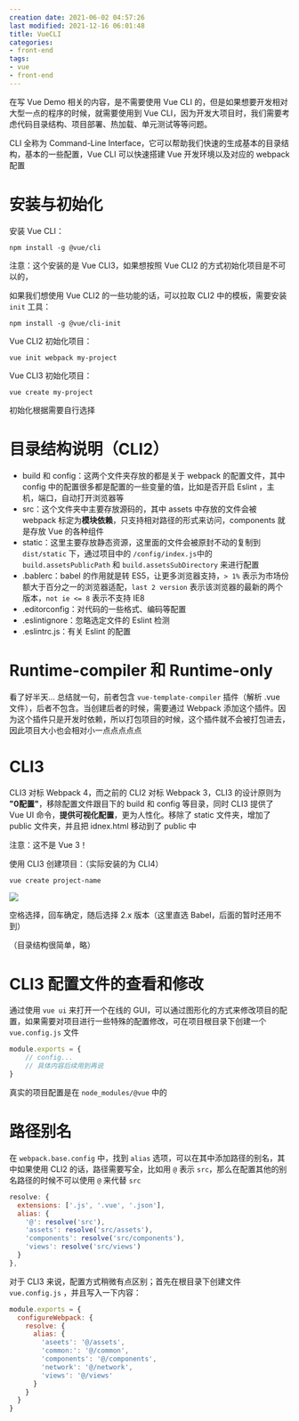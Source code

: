 ```yaml
---
creation date: 2021-06-02 04:57:26
last modified: 2021-12-16 06:01:48
title: VueCLI
categories:
- front-end
tags:
- vue
- front-end
---
```

在写 Vue Demo 相关的内容，是不需要使用 Vue CLI 的，但是如果想要开发相对大型一点的程序的时候，就需要使用到 Vue CLI，因为开发大项目时，我们需要考虑代码目录结构、项目部署、热加载、单元测试等等问题。

CLI 全称为 Command-Line Interface，它可以帮助我们快速的生成基本的目录结构，基本的一些配置，Vue CLI 可以快速搭建 Vue 开发环境以及对应的 webpack 配置

# 安装与初始化

安装 Vue CLI：

```
npm install -g @vue/cli
```

注意：这个安装的是 Vue CLI3，如果想按照 Vue CLI2 的方式初始化项目是不可以的，

如果我们想使用 Vue CLI2 的一些功能的话，可以拉取 CLI2 中的模板，需要安装 `init` 工具：

```
npm install -g @vue/cli-init
```

Vue CLI2 初始化项目：

```
vue init webpack my-project
```

Vue CLI3 初始化项目：

```
vue create my-project
```

初始化根据需要自行选择

# 目录结构说明（CLI2）

- build 和 config：这两个文件夹存放的都是关于 webpack 的配置文件，其中 config 中的配置很多都是配置的一些变量的值，比如是否开启 Eslint ，主机，端口，自动打开浏览器等
- src：这个文件夹中主要存放源码的，其中 assets 中存放的文件会被 webpack 标定为**模块依赖**，只支持相对路径的形式来访问，components 就是存放 Vue 的各种组件
- static：这里主要存放静态资源，这里面的文件会被原封不动的复制到 `dist/static` 下，通过项目中的 `/config/index.js`中的 `build.assetsPublicPath` 和 `build.assetsSubDirectory` 来进行配置
- .bablerc：babel 的作用就是转 ES5，让更多浏览器支持，`> 1%` 表示为市场份额大于百分之一的浏览器适配，`last 2 version` 表示该浏览器的最新的两个版本，`not ie <= 8` 表示不支持 IE8
- .editorconfig：对代码的一些格式、编码等配置
- .eslintignore：忽略选定文件的 Eslint 检测
- .eslintrc.js：有关 Eslint 的配置

# Runtime-compiler 和 Runtime-only

看了好半天... 总结就一句，前者包含 `vue-template-compiler` 插件（解析 .vue 文件），后者不包含。当创建后者的时候，需要通过 Webpack 添加这个插件。因为这个插件只是开发时依赖，所以打包项目的时候，这个插件就不会被打包进去，因此项目大小也会相对小一点点点点点

# CLI3

CLI3 对标 Webpack 4，而之前的 CLI2 对标 Webpack 3，CLI3 的设计原则为 **"0配置"**，移除配置文件跟目下的 build 和 config 等目录，同时 CLI3 提供了 Vue UI 命令，**提供可视化配置**，更为人性化。移除了 static 文件夹，增加了 public 文件夹，并且把 idnex.html 移动到了 public 中

注意：这不是 Vue 3！

使用 CLI3 创建项目：（实际安装的为 CLI4）

```
vue create project-name
```

![](https://images-1259064069.cos.ap-guangzhou.myqcloud.com/images/20210614044934.png)

空格选择，回车确定，随后选择 2.x 版本（这里直选 Babel，后面的暂时还用不到）

（目录结构很简单，略）

# CLI3 配置文件的查看和修改

通过使用 `vue ui` 来打开一个在线的 GUI，可以通过图形化的方式来修改项目的配置，如果需要对项目进行一些特殊的配置修改，可在项目根目录下创建一个 `vue.config.js` 文件

```javascript
module.exports = {
    // config...
    // 具体内容后续用到再说
}
```

真实的项目配置是在 `node_modules/@vue` 中的

# 路径别名

在 `webpack.base.config` 中，找到 `alias` 选项，可以在其中添加路径的别名，其中如果使用 CLI2 的话，路径需要写全，比如用 `@` 表示 `src`，那么在配置其他的别名路径的时候不可以使用 `@` 来代替 `src`

```javascript
resolve: {
  extensions: ['.js', '.vue', '.json'],
  alias: {
    '@': resolve('src'),
    'assets': resolve('src/assets'),
    'components': resolve('src/components'),
    'views': resolve('src/views')
  }
},
```

对于 CLI3 来说，配置方式稍微有点区别；首先在根目录下创建文件 `vue.config.js` ，并且写入一下内容：

```javascript
module.exports = {
  configureWebpack: {
    resolve: {
      alias: {
        'aseets': '@/assets',
        'common:': '@/common',
        'components': '@/components',
        'network': '@/network',
        'views': '@/views'
      }
    }
  }
}
```

